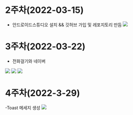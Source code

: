 # 2주차(2022-03-15)
- 안드로이드스튜디오 설치 && 깃허브 가입 및 레포지토리 만듬
<img width="" height="" src="./pic/2st_PNG.PNG"></img>

# 3주차(2022-03-22)
- 전화걸기와 네이버

<img width="" height="" src="./pic/3st_PNG.png"></img>
<img width="" height="" src="./pic/call_PNG.png"></img>
<img width="" height="" src="./pic/naver_PNG.png"></img>


# 4주차(2022-3-29)
-Toast 메세지 생성
<img width="" height="" src="./pic/4st_PNG.png"></img>
